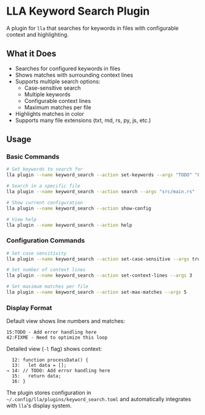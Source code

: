 # LLA Keyword Search Plugin

A plugin for `lla` that searches for keywords in files with configurable context and highlighting.

## What it Does

- Searches for configured keywords in files
- Shows matches with surrounding context lines
- Supports multiple search options:
  - Case-sensitive search
  - Multiple keywords
  - Configurable context lines
  - Maximum matches per file
- Highlights matches in color
- Supports many file extensions (txt, md, rs, py, js, etc.)

## Usage

### Basic Commands

```bash
# Set keywords to search for
lla plugin --name keyword_search --action set-keywords --args "TODO" "FIXME"

# Search in a specific file
lla plugin --name keyword_search --action search --args "src/main.rs"

# Show current configuration
lla plugin --name keyword_search --action show-config

# View help
lla plugin --name keyword_search --action help
```

### Configuration Commands

```bash
# Set case sensitivity
lla plugin --name keyword_search --action set-case-sensitive --args true

# Set number of context lines
lla plugin --name keyword_search --action set-context-lines --args 3

# Set maximum matches per file
lla plugin --name keyword_search --action set-max-matches --args 5
```

### Display Format

Default view shows line numbers and matches:

```
15:TODO - Add error handling here
42:FIXME - Need to optimize this loop
```

Detailed view (`-l` flag) shows context:

```
  12: function processData() {
  13:   let data = [];
→ 14: // TODO: Add error handling here
  15:   return data;
  16: }
```

The plugin stores configuration in `~/.config/lla/plugins/keyword_search.toml` and automatically integrates with `lla`'s display system.
